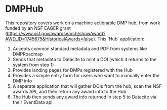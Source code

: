 # DMPHub

This repository covers work on a machine actionable DMP hub, from work funded by an NSF EAGER grant (https://www.nsf.gov/awardsearch/showAward?AWD_ID=1745675&HistoricalAwards=false). This 'Hub' application: 

1) Accepts common standard metadata and PDF from systems like DMPRoadmap
2) Sends that metadata to Datacite to mint a DOI (which it returns to the system from step 1)
3) Provides landing pages for DMPs registered with the Hub
4) Provides a simple entry form for users who want to manually enter the DMP info
5) A separate application that will gather DOIs from the hub, scan the NSF awards API, and then return any award info to the Hub
6) The Hub then sends any award info returned in step 5 to Datacite via their EventData api
